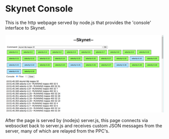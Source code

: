 # Skynet Console

This is the http webpage served by node.js that provides the 'console'
interface to Skynet.

![skynet browser screenshot](images/skynet_browser.png)

After the page is served by (nodejs) server.js, this page connects via websocket back to server.js and receives
custom JSON messages from the server, many of which are relayed from the PPC's.
